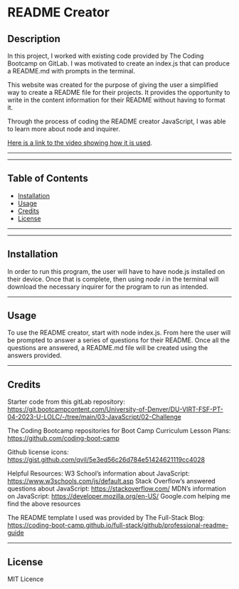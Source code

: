 # README Creator

## Description

In this project, I worked with existing code provided by The Coding Bootcamp on GitLab. I was motivated to create an index.js that can produce a README.md with prompts in the terminal.

This website was created for the purpose of giving the user a simplified way to create a README file for their projects. It provides the opportunity to write in the content information for their README without having to format it.

Through the process of coding the README creator JavaScript, I was able to learn more about node and inquirer.

[Here is a link to the video showing how it is used](https://youtu.be/MJoo9TuMnrY).

---
---

## Table of Contents

- [Installation](#installation)
- [Usage](#usage)
- [Credits](#credits)
- [License](#license)

---
---

## Installation

In order to run this program, the user will have to have node.js installed on their device. Once that is complete, then using *node i* in the terminal will download the necessary inquirer for the program to run as intended.

---

## Usage

To use the README creator, start with node index.js. From here the user will be prompted to answer a series of questions for their README.
Once all the questions are answered, a README.md file will be created using the answers provided.

---

## Credits
Starter code from this gitLab repository: https://git.bootcampcontent.com/University-of-Denver/DU-VIRT-FSF-PT-04-2023-U-LOLC/-/tree/main/03-JavaScript/02-Challenge

The Coding Bootcamp repositories for Boot Camp Curriculum Lesson Plans: https://github.com/coding-boot-camp

Github license icons: https://gist.github.com/qvil/5e3ed56c26d784e51424621119cc4028

Helpful Resources:
W3 School’s information about JavaScript: https://www.w3schools.com/js/default.asp
Stack Overflow’s answered questions about JavaScript: https://stackoverflow.com/
MDN’s information on JavaScript: https://developer.mozilla.org/en-US/
Google.com helping me find the above resources

The README template I used was provided by The Full-Stack Blog: https://coding-boot-camp.github.io/full-stack/github/professional-readme-guide

---

## License
MIT Licence
